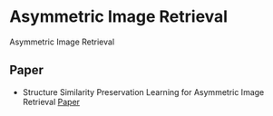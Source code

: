 # Asymmetric Image Retrieval
Asymmetric Image Retrieval

## Paper 
* Structure Similarity Preservation Learning for Asymmetric Image Retrieval [Paper](https://www.researchgate.net/publication/374820441_Structure_Similarity_Preservation_Learning_for_Asymmetric_Image_Retrieval)
